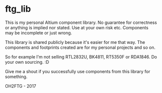 # ftg_lib
This is my personal Altium component library.
No guarantee for correctness or anything is implied nor stated. 
Use at your own risk etc.
Components may be incomplete or just wrong.

This library is shared publicly because it's easier for me that way. 
The components and footprints created are for my personal projects and so on.

So for example I'm not selling RTL2832U, BK4811, RT5350F or RDA1846.
Do your own sourcing. :D

Give me a shout if you successfully use components from this library for something.

OH2FTG - 2017